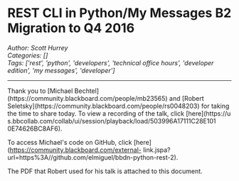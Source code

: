 # REST CLI in Python/My Messages B2 Migration to Q4 2016
*Author: Scott Hurrey*  
*Categories: []*  
*Tags: ['rest', 'python', 'developers', 'technical office hours', 'developer edition', 'my messages', 'developer']*  
<hr />
Thank you to [Michael
Bechtel](https://community.blackboard.com/people/mb23565) and [Robert
Seletsky](https://community.blackboard.com/people/rs0048203) for taking the
time to share today. To view a recording of the talk, click
[here](https://u
s.bbcollab.com/collab/ui/session/playback/load/503996A17111C28E101
0E74626BC8AF6).

To access Michael's code on GitHub, click
[here](https://community.blackboard.com/external-
link.jspa?url=https%3A//github.com/elmiguel/bbdn-python-rest-2).

The PDF that Robert used for his talk is attached to this document.

